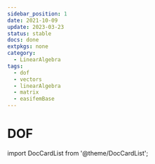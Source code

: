 ```yaml
---
sidebar_position: 1
date: 2021-10-09
update: 2023-03-23
status: stable
docs: done
extpkgs: none
category:
  - LinearAlgebra
tags:
  - dof
  - vectors
  - linearAlgebra
  - matrix
  - easifemBase
---
```


# DOF

import DocCardList from '@theme/DocCardList';

<DocCardList />
